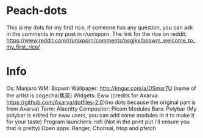 # Peach-dots
This is my dots for my first rice, if someone has any question, you can ask in the comments in my post in r/unixporn. The link for the rice on reddit: https://www.reddit.com/r/unixporn/comments/osgjkx/bspwm_welcome_to_my_first_rice/

# Info

Os: Manjaro
WM: Bspwm
Wallpaper: http://imgur.com/a/DSmsr7U (name of the artist is cogecha/焦茶)
Widgets: Eww (credits for Axarva: https://github.com/Axarva/dotfiles-2.0)(no dots because the original part is from Axarva)
Term: Alacritty
Compositor: Picom
Modules Bars: Polybar (My polybar is edited for eww users, you can add some modules in it to make it for your taste)
Program launchers: rofi (Not in the print put i'll ensure you that is pretty)
Open apps: Ranger, Cbonsai, htop and pfetch


